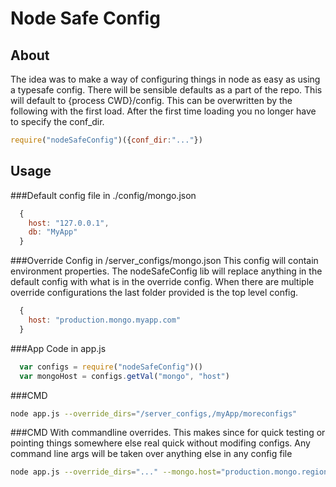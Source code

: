 # Node Safe Config

## About
The idea was to make a way of configuring things in node as easy as using a typesafe config. There will be sensible defaults as a part of the repo. This will default to {process CWD}/config. This can be overwritten by the following with the first load. After the first time loading you no longer have to specify the conf_dir.
```Javascript
require("nodeSafeConfig")({conf_dir:"..."})
```

## Usage
###Default config file in ./config/mongo.json
```Javascript
  {
    host: "127.0.0.1",
    db: "MyApp"
  }
```
###Override Config in /server_configs/mongo.json
This config will contain environment properties.
The nodeSafeConfig lib will replace anything in
the default config with what is in the override
config. When there are multiple override
configurations the last folder provided is the top
level config.
```Javascript
  {
    host: "production.mongo.myapp.com"
  }
```
###App Code in app.js
``` Javascript
  var configs = require("nodeSafeConfig")()
  var mongoHost = configs.getVal("mongo", "host")
```
###CMD
```Bash
node app.js --override_dirs="/server_configs,/myApp/moreconfigs"
```

###CMD With commandline overrides.
This makes since for quick testing or pointing things somewhere else real quick without modifing configs. Any command line args will be taken over anything else in any config file
```Bash
node app.js --override_dirs="..." --mongo.host="production.mongo.region2.myapp.com"
```
